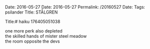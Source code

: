 Date: 2016-05-27
Date: 2016-05-27
Permalink: /20160527
Date: 
Tags: psilander
Title: STÅLGREN
  
Title:# haiku 176405051038  
  
one more perk also depleted  
the skilled hands of mister steel meadow  
the room opposite the devs  
